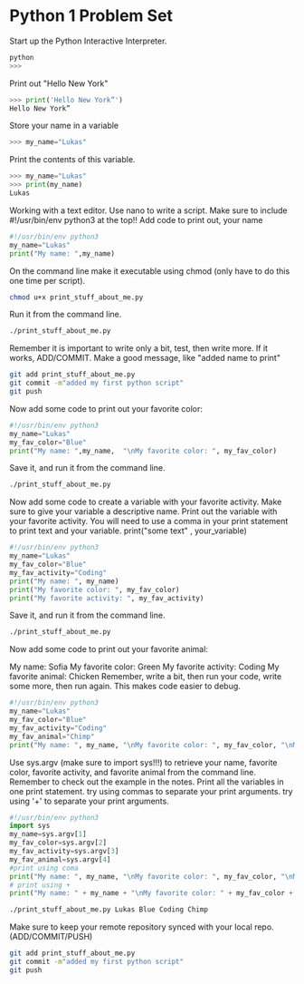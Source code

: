 # Python 1 Problem Set

Start up the Python Interactive Interpreter.
```sh
python
>>>
```
Print out "Hello New York"
```python
>>> print('Hello New York”')
Hello New York”
```
Store your name in a variable
```python
>>> my_name="Lukas"
```
Print the contents of this variable.
```python
>>> my_name="Lukas"
>>> print(my_name)
Lukas
```
Working with a text editor. Use nano to write a script.
Make sure to include #!/usr/bin/env python3 at the top!!
Add code to print out, your name
```python
#!/usr/bin/env python3
my_name="Lukas"
print("My name: ",my_name)
```
On the command line make it executable using chmod (only have to do this one time per script).
```sh
chmod u+x print_stuff_about_me.py
```
Run it from the command line.
```sh
./print_stuff_about_me.py
```
Remember it is important to write only a bit, test, then write more.
If it works, ADD/COMMIT. Make a good message, like "added name to print"
```sh
git add print_stuff_about_me.py
git commit -m"added my first python script"
git push
```
Now add some code to print out your favorite color:
```python
#!/usr/bin/env python3
my_name="Lukas"
my_fav_color="Blue"
print("My name: ",my_name,  "\nMy favorite color: ", my_fav_color)
```
Save it, and run it from the command line.
```sh
./print_stuff_about_me.py
```
Now add some code to create a variable with your favorite activity. Make sure to give your variable a descriptive name.
Print out the variable with your favorite activity. You will need to use a comma in your print statement to print text and your variable. print("some text" , your_variable)
```python
#!/usr/bin/env python3
my_name="Lukas"
my_fav_color="Blue"
my_fav_activity="Coding"
print("My name: ", my_name)
print("My favorite color: ", my_fav_color)
print("My favorite activity: ", my_fav_activity)
```
Save it, and run it from the command line.
```sh
./print_stuff_about_me.py
```
Now add some code to print out your favorite animal:

 My name: Sofia
 My favorite color: Green
 My favorite activity: Coding
 My favorite animal: Chicken
Remember, write a bit, then run your code, write some more, then run again. This makes code easier to debug.
```python
#!/usr/bin/env python3
my_name="Lukas"
my_fav_color="Blue"
my_fav_activity="Coding"
my_fav_animal="Chimp"
print("My name: ", my_name, "\nMy favorite color: ", my_fav_color, "\nMy favorite activity: ", my_fav_activity, "\nMy favorite animal: ", my_fav_animal)
```
Use sys.argv (make sure to import sys!!!) to retrieve your name, favorite color, favorite activity, and favorite animal from the command line. Remember to check out the example in the notes. Print all the variables in one print statement.
try using commas to separate your print arguments.
try using '+' to separate your print arguments.
```python
#!/usr/bin/env python3
import sys
my_name=sys.argv[1]
my_fav_color=sys.argv[2]
my_fav_activity=sys.argv[3]
my_fav_animal=sys.argv[4]
#print using coma
print("My name: ", my_name, "\nMy favorite color: ", my_fav_color, "\nMy favorite activity: ", my_fav_activity, "\nMy favorite animal: ", my_fav_animal)
# print using +
print("My name: " + my_name + "\nMy favorite color: " + my_fav_color + "\nMy favorite activity: " + my_fav_activity, "\nMy favorite animal: " + my_fav_animal)
```
```sh
./print_stuff_about_me.py Lukas Blue Coding Chimp
```
Make sure to keep your remote repository synced with your local repo. (ADD/COMMIT/PUSH)
```sh
git add print_stuff_about_me.py
git commit -m"added my first python script"
git push
```
